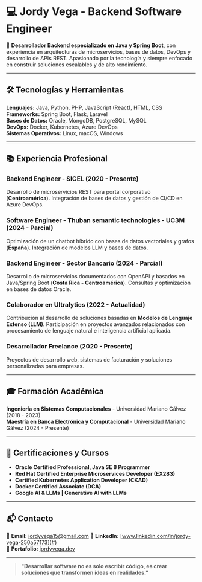 # 💻 Jordy Vega - Backend Software Engineer

🚀 **Desarrollador Backend especializado en Java y Spring Boot**, con experiencia en arquitecturas de microservicios, bases de datos, DevOps y desarrollo de APIs REST. Apasionado por la tecnología y siempre enfocado en construir soluciones escalables y de alto rendimiento.

---

## 🛠️ **Tecnologías y Herramientas**

**Lenguajes:** Java, Python, PHP, JavaScript (React), HTML, CSS  
**Frameworks:** Spring Boot, Flask, Laravel  
**Bases de Datos:** Oracle, MongoDB, PostgreSQL, MySQL  
**DevOps:** Docker, Kubernetes, Azure DevOps  
**Sistemas Operativos:** Linux, macOS, Windows

---

## 📚 **Experiencia Profesional**

### **Backend Engineer - SIGEL (2020 - Presente)**
Desarrollo de microservicios REST para portal corporativo (**Centroamérica**). Integración de bases de datos y gestión de CI/CD en Azure DevOps.

### **Software Engineer - Thuban semantic technologies - UC3M (2024 - Parcial)**
Optimización de un chatbot híbrido con bases de datos vectoriales y grafos (**España**). Integración de modelos LLM y bases de datos.

### **Backend Engineer - Sector Bancario (2024 - Parcial)**
Desarrollo de microservicios documentados con OpenAPI y basados en Java/Spring Boot (**Costa Rica - Centroamérica**). Consultas y optimización en bases de datos Oracle.

### **Colaborador en Ultralytics (2022 - Actualidad)**
Contribución al desarrollo de soluciones basadas en **Modelos de Lenguaje Extenso (LLM)**. Participación en proyectos avanzados relacionados con procesamiento de lenguaje natural e inteligencia artificial aplicada.

### **Desarrollador Freelance (2020 - Presente)**
Proyectos de desarrollo web, sistemas de facturación y soluciones personalizadas para empresas.

---

## 🎓 **Formación Académica**

**Ingeniería en Sistemas Computacionales** - Universidad Mariano Gálvez (2018 - 2023)  
**Maestría en Banca Electrónica y Computacional** - Universidad Mariano Gálvez (2024 - Presente)

---

## 📜 **Certificaciones y Cursos**

- **Oracle Certified Professional, Java SE 8 Programmer**
- **Red Hat Certified Enterprise Microservices Developer (EX283)**
- **Certified Kubernetes Application Developer (CKAD)**
- **Docker Certified Associate (DCA)**
- **Google AI & LLMs | Generative AI with LLMs**

---

## 📬 **Contacto**

📧 **Email:** jordyvega15@gmail.com
💼 **LinkedIn:** [www.linkedin.com/in/jordy-vega-250a57173](#)  
📂 **Portafolio:** [jordyvega.dev](#)

---

> **"Desarrollar software no es solo escribir código, es crear soluciones que transformen ideas en realidades."**

